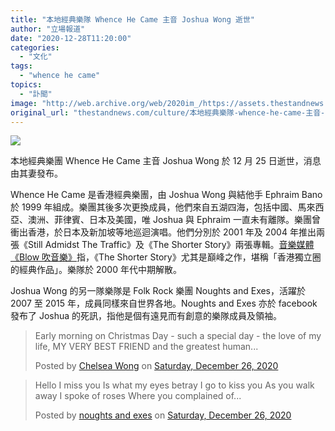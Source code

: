 ```yaml
---
title: "本地經典樂隊 Whence He Came 主音 Joshua Wong 逝世"
author: "立場報道"
date: "2020-12-28T11:20:00"
categories:
  - "文化"
tags:
  - "whence he came"
topics:
  - "訃聞"
image: "http://web.archive.org/web/2020im_/https://assets.thestandnews.com/media/photos/20201228-16_iT7pX_RNE4Kvh.png"
original_url: "thestandnews.com/culture/本地經典樂隊-whence-he-came-主音-joshua-wong-逝世"
---
```

![](http://web.archive.org/web/2020im_/https://assets.thestandnews.com/media/photos/20201228-16_iT7pX_RNE4Kvh.png)

本地經典樂團 Whence He Came 主音 Joshua Wong 於 12 月 25 日逝世，消息由其妻發布。

Whence He Came 是香港經典樂團，由 Joshua Wong 與結他手 Ephraim Bano 於 1999 年組成。樂團其後多次更換成員，他們來自五湖四海，包括中國、馬來西亞、澳洲、菲律賓、日本及美國，唯 Joshua 與 Ephraim 一直未有離隊。樂團曾衝出香港，於日本及新加坡等地巡迴演唱。他們分別於 2001 年及 2004 年推出兩張《Still Admidst The Traffic》及《The Shorter Story》兩張專輯。[音樂媒體《Blow 吹音樂》](http://web.archive.org/web/20211229132557/https://blow.streetvoice.com/13236/)指，《The Shorter Story》尤其是巔峰之作，堪稱「香港獨立圈的經典作品」。樂隊於 2000 年代中期解散。

Joshua Wong 的另一隊樂隊是 Folk Rock 樂團 Noughts and Exes，活躍於 2007 至 2015 年，成員同樣來自世界各地。Noughts and Exes 亦於 facebook 發布了 Joshua 的死訊，指他是個有遠見而有創意的樂隊成員及領袖。

> Early morning on Christmas Day - such a special day - the love of my life, MY VERY BEST FRIEND and the greatest human...
> 
> Posted by [Chelsea Wong](http://web.archive.org/web/20211229132557/https://www.facebook.com/chelsea.rusnak.9) on [Saturday, December 26, 2020](http://web.archive.org/web/20211229132557/https://www.facebook.com/chelsea.rusnak.9/posts/10164666158330711)

> Hello I miss you Is what my eyes betray I go to kiss you As you walk away I spoke of roses Where you complained of...
> 
> Posted by [noughts and exes](http://web.archive.org/web/20211229132557/https://www.facebook.com/noughtsandexesmusic/) on [Saturday, December 26, 2020](http://web.archive.org/web/20211229132557/https://www.facebook.com/noughtsandexesmusic/posts/10159026520923827)